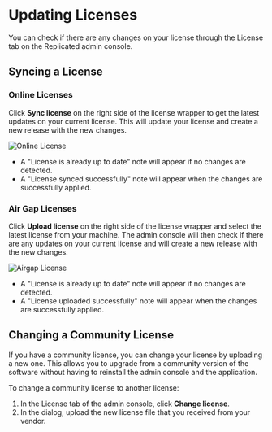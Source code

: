 # Updating Licenses

You can check if there are any changes on your license through the License tab on the Replicated admin console.

## Syncing a License

### Online Licenses

Click **Sync license** on the right side of the license wrapper to get the latest updates on your current license.
This will update your license and create a new release with the new changes.

![Online License](/images/online-license-tab.png)

- A "License is already up to date" note will appear if no changes are detected.
- A "License synced successfully" note will appear when the changes are successfully applied.

### Air Gap Licenses

Click **Upload license** on the right side of the license wrapper and select the latest license from your machine.
The admin console will then check if there are any updates on your current license and will create a new release with the new changes.

![Airgap License](/images/airgap-license-tab.png)

- A "License is already up to date" note will appear if no changes are detected.
- A "License uploaded successfully" note will appear when the changes are successfully applied.

## Changing a Community License

If you have a community license, you can change your license by uploading a new one. This allows you to upgrade from a community version of the software without having to reinstall the admin console and the application.

To change a community license to another license:

1. In the License tab of the admin console, click **Change license**.
1. In the dialog, upload the new license file that you received from your vendor.
